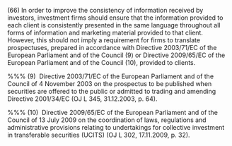 (66) In order to improve the consistency of information received by investors, investment firms should ensure that the information provided to each client is consistently presented in the same language throughout all forms of information and marketing material provided to that client. However, this should not imply a requirement for firms to translate prospectuses, prepared in accordance with Directive 2003/71/EC of the European Parliament and of the Council (9) or Directive 2009/65/EC of the European Parliament and of the Council (10), provided to clients.

%%% (9)  Directive 2003/71/EC of the European Parliament and of the Council of 4 November 2003 on the prospectus to be published when securities are offered to the public or admitted to trading and amending Directive 2001/34/EC (OJ L 345, 31.12.2003, p. 64).

%%% (10)  Directive 2009/65/EC of the European Parliament and of the Council of 13 July 2009 on the coordination of laws, regulations and administrative provisions relating to undertakings for collective investment in transferable securities (UCITS) (OJ L 302, 17.11.2009, p. 32).